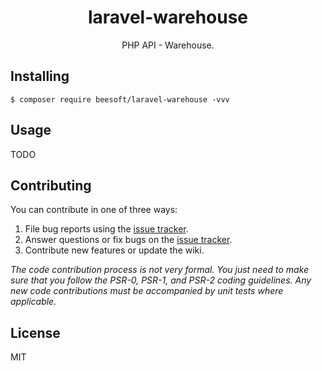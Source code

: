 <h1 align="center"> laravel-warehouse </h1>

<p align="center"> PHP API - Warehouse.</p>


## Installing

```shell
$ composer require beesoft/laravel-warehouse -vvv
```

## Usage

TODO

## Contributing

You can contribute in one of three ways:

1. File bug reports using the [issue tracker](https://github.com/beesoft/laravel-warehouse/issues).
2. Answer questions or fix bugs on the [issue tracker](https://github.com/beesoft/laravel-warehouse/issues).
3. Contribute new features or update the wiki.

_The code contribution process is not very formal. You just need to make sure that you follow the PSR-0, PSR-1, and PSR-2 coding guidelines. Any new code contributions must be accompanied by unit tests where applicable._

## License

MIT